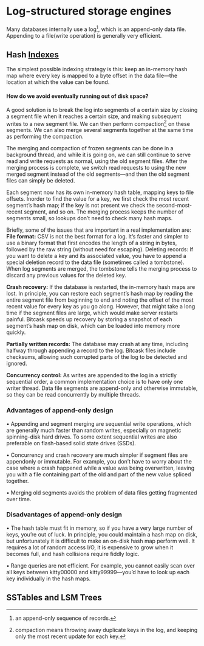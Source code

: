# Log-structured storage engines

Many databases internally use a log[^1], which is an append-only data file. Appending to a file(write operation) is generally very efficient.

## Hash [Indexes](https://github.com/gauxs/sysd/blob/data_intensive/hld/1.%20foundation/3.%20data_storage/readme.md#index)

The simplest possible indexing strategy is this: keep an in-memory hash map where every key is mapped to a byte offset in the data file—the location at which the value can be found.

#### How do we avoid eventually running out of disk space?

A good solution is to break the log into segments of a certain size by closing a segment file when it reaches a certain size, and making subsequent writes to a new segment file. We can then perform compaction[^2] on these segments. We can also merge several segments together at the same time as performing the compaction.

The merging and compaction of frozen segments can be done in a background thread, and while it is going on, we can still continue to serve read and write requests as normal, using the old segment files. After the merging process is complete, we switch read requests to using the new merged segment instead of the old segments—and then the old segment files can simply be deleted.

Each segment now has its own in-memory hash table, mapping keys to file offsets. Inorder to find the value for a key, we first check the most recent segment’s hash map; if the key is not present we check the second-most-recent segment, and so on. The merging process keeps the number of segments small, so lookups don’t need to check many hash maps.

Briefly, some of the issues that are important in a real implementation are: <br>
**File format:** CSV is not the best format for a log. It’s faster and simpler to use a binary format that first encodes the length of a string in bytes, followed by the raw string (without need for escaping).
Deleting records: If you want to delete a key and its associated value, you have to append a special deletion record to the data file (sometimes called a tombstone). When log segments are merged, the tombstone tells the merging process to discard any previous values for the deleted key.

**Crash recovery:** If the database is restarted, the in-memory hash maps are lost. In principle, you can restore each segment’s hash map by reading the entire segment file from beginning to end and noting the offset of the most recent value for every key as you go along. However, that might take a long time if the segment files are large, which would make server restarts painful. Bitcask speeds up recovery by storing a snapshot of each segment’s hash map on disk, which can be loaded into memory more quickly.

**Partially written records:** The database may crash at any time, including halfway through appending a record to the log. Bitcask files include checksums, allowing such corrupted parts of the log to be detected and ignored.

**Concurrency control:** As writes are appended to the log in a strictly sequential order, a common implementation choice is to have only one writer thread. Data file segments are append-only and otherwise immutable, so they can be read concurrently by multiple threads.

### Advantages of append-only design

• Appending and segment merging are sequential write operations, which are generally much faster than random writes, especially on magnetic spinning-disk hard drives. To some extent sequential writes are also preferable on flash-based solid state drives (SSDs).

• Concurrency and crash recovery are much simpler if segment files are appendonly or immutable. For example, you don’t have to worry about the case where a crash happened while a value was being overwritten, leaving you with a file containing part of the old and part of the new value spliced together.

• Merging old segments avoids the problem of data files getting fragmented over time.

### Disadvantages of append-only design

• The hash table must fit in memory, so if you have a very large number of keys, you’re out of luck. In principle, you could maintain a hash map on disk, but unfortunately it is difficult to make an on-disk hash map perform well. It requires a lot of random access I/O, it is expensive to grow when it becomes full, and hash collisions require fiddly logic.

• Range queries are not efficient. For example, you cannot easily scan over all keys between kitty00000 and kitty99999—you’d have to look up each key individually in the hash maps.

## SSTables and LSM Trees

[^1]: an append-only sequence of records.
[^2]: compaction means throwing away duplicate keys in the log, and keeping only the most recent update for each key.
